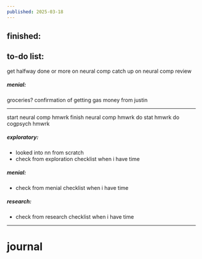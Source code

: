 ```yaml
---
published: 2025-03-18
---
```

## finished:

## to-do list:

get halfway done or more on neural comp
catch up on neural comp review
##### menial:
groceries?
confirmation of getting gas money from justin 

---

start neural comp hmwrk
finish neural comp hmwrk
do stat hmwrk
do cogpsych hmwrk
##### exploratory:
- looked into nn from scratch
- check from exploration checklist when i have time
##### menial:
- check from menial checklist when i have time
##### research:
- check from research checklist when i have time

---
# journal
